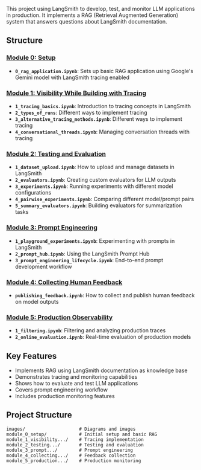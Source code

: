 This project using LangSmith to develop, test, and monitor LLM applications in production. It implements a RAG (Retrieval Augmented Generation) system that answers questions about LangSmith documentation.

## Structure

### [Module 0: Setup](./module_0_setup)
- **`0_rag_application.ipynb`**: Sets up basic RAG application using Google's Gemini model with LangSmith tracing enabled

### [Module 1: Visibility While Building with Tracing](./module_1_visibility_while_building_with_tracing)
- **`1_tracing_basics.ipynb`**: Introduction to tracing concepts in LangSmith
- **`2_types_of_runs`**: Different ways to implement tracing
- **`3_alternative_tracing_methods.ipynb`**: Different ways to implement tracing
- **`4_conversational_threads.ipynb`**: Managing conversation threads with tracing

### [Module 2: Testing and Evaluation](./module_2_testing_and_evaluation)
- **`1_dataset_upload.ipynb`**: How to upload and manage datasets in LangSmith
- **`2_evaluators.ipynb`**: Creating custom evaluators for LLM outputs
- **`3_experiments.ipynb`**: Running experiments with different model configurations
- **`4_pairwise_experiments.ipynb`**: Comparing different model/prompt pairs
- **`5_summary_evaluators.ipynb`**: Building evaluators for summarization tasks

### [Module 3: Prompt Engineering](./module_3_prompt_engineering)
- **`1_playground_experiments.ipynb`**: Experimenting with prompts in LangSmith
- **`2_prompt_hub.ipynb`**: Using the LangSmith Prompt Hub
- **`3_prompt_engineering_lifecycle.ipynb`**: End-to-end prompt development workflow

### [Module 4: Collecting Human Feedback](./module_4_collecting_human_feedback)
- **`publishing_feedback.ipynb`**: How to collect and publish human feedback on model outputs

### [Module 5: Production Observability](./module_5_production_observability)
- **`1_filtering.ipynb`**: Filtering and analyzing production traces
- **`2_online_evaluation.ipynb`**: Real-time evaluation of production models

## Key Features
- Implements RAG using LangSmith documentation as knowledge base
- Demonstrates tracing and monitoring capabilities
- Shows how to evaluate and test LLM applications
- Covers prompt engineering workflow
- Includes production monitoring features

## Project Structure
```
images/                    # Diagrams and images
module_0_setup/            # Initial setup and basic RAG
module_1_visibility.../    # Tracing implementation
module_2_testing.../       # Testing and evaluation
module_3_prompt.../        # Prompt engineering
module_4_collecting.../    # Feedback collection
module_5_production.../    # Production monitoring
```

